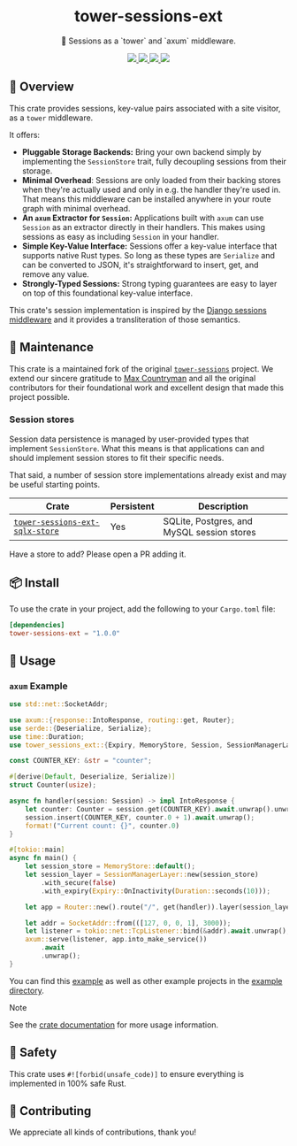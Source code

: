 <h1 align="center">
    tower-sessions-ext
</h1>

<p align="center">
    🥠 Sessions as a `tower` and `axum` middleware.
</p>

<div align="center">
    <a href="https://crates.io/crates/tower-sessions-ext">
        <img src="https://img.shields.io/crates/v/tower-sessions-ext.svg" />
    </a>
    <a href="https://docs.rs/tower-sessions-ext">
        <img src="https://docs.rs/tower-sessions-ext/badge.svg" />
    </a>
    <a href="https://github.com/sagoez/tower-sessions-ext/actions/workflows/rust.yml">
        <img src="https://github.com/sagoez/tower-sessions-ext/actions/workflows/rust.yml/badge.svg" />
    </a>
    <a href="https://codecov.io/gh/sagoez/tower-sessions-ext" > 
        <img src="https://codecov.io/gh/sagoez/tower-sessions-ext/graph/badge.svg?token=74POF0TJDN"/> 
    </a>
</div>

## 🎨 Overview

This crate provides sessions, key-value pairs associated with a site
visitor, as a `tower` middleware.

It offers:

- **Pluggable Storage Backends:** Bring your own backend simply by
  implementing the `SessionStore` trait, fully decoupling sessions from their
  storage.
- **Minimal Overhead**: Sessions are only loaded from their backing stores
  when they're actually used and only in e.g. the handler they're used in.
  That means this middleware can be installed anywhere in your route
  graph with minimal overhead.
- **An `axum` Extractor for `Session`:** Applications built with `axum`
  can use `Session` as an extractor directly in their handlers. This makes
  using sessions as easy as including `Session` in your handler.
- **Simple Key-Value Interface:** Sessions offer a key-value interface that
  supports native Rust types. So long as these types are `Serialize` and can
  be converted to JSON, it's straightforward to insert, get, and remove any
  value.
- **Strongly-Typed Sessions:** Strong typing guarantees are easy to layer on
  top of this foundational key-value interface.

This crate's session implementation is inspired by the [Django sessions middleware](https://docs.djangoproject.com/en/4.2/topics/http/sessions) and it provides a transliteration of those semantics.

## 🔧 Maintenance

This crate is a maintained fork of the original [`tower-sessions`](https://github.com/maxcountryman/tower-sessions) project. We extend our sincere gratitude to [Max Countryman](https://github.com/maxcountryman) and all the original contributors for their foundational work and excellent design that made this project possible.

### Session stores

Session data persistence is managed by user-provided types that implement
`SessionStore`. What this means is that applications can and should
implement session stores to fit their specific needs.

That said, a number of session store implementations already exist and may be
useful starting points.

| Crate                                                                                                            | Persistent | Description                                                 |
| ---------------------------------------------------------------------------------------------------------------- | ---------- | ----------------------------------------------------------- |
| [`tower-sessions-ext-sqlx-store`](https://github.com/sagoez/tower-sessions-ext-stores/tree/main/sqlx-store)       | Yes        | SQLite, Postgres, and MySQL session stores                  |

Have a store to add? Please open a PR adding it.

## 📦 Install

To use the crate in your project, add the following to your `Cargo.toml` file:

```toml
[dependencies]
tower-sessions-ext = "1.0.0"
```

## 🤸 Usage

### `axum` Example

```rust
use std::net::SocketAddr;

use axum::{response::IntoResponse, routing::get, Router};
use serde::{Deserialize, Serialize};
use time::Duration;
use tower_sessions_ext::{Expiry, MemoryStore, Session, SessionManagerLayer};

const COUNTER_KEY: &str = "counter";

#[derive(Default, Deserialize, Serialize)]
struct Counter(usize);

async fn handler(session: Session) -> impl IntoResponse {
    let counter: Counter = session.get(COUNTER_KEY).await.unwrap().unwrap_or_default();
    session.insert(COUNTER_KEY, counter.0 + 1).await.unwrap();
    format!("Current count: {}", counter.0)
}

#[tokio::main]
async fn main() {
    let session_store = MemoryStore::default();
    let session_layer = SessionManagerLayer::new(session_store)
        .with_secure(false)
        .with_expiry(Expiry::OnInactivity(Duration::seconds(10)));

    let app = Router::new().route("/", get(handler)).layer(session_layer);

    let addr = SocketAddr::from(([127, 0, 0, 1], 3000));
    let listener = tokio::net::TcpListener::bind(&addr).await.unwrap();
    axum::serve(listener, app.into_make_service())
        .await
        .unwrap();
}
```

You can find this [example][counter-example] as well as other example projects in the [example directory][examples].

> [!NOTE]
> See the [crate documentation][docs] for more usage information.

## 🦺 Safety

This crate uses `#![forbid(unsafe_code)]` to ensure everything is implemented in 100% safe Rust.

## 👯 Contributing

We appreciate all kinds of contributions, thank you!

[counter-example]: https://github.com/sagoez/tower-sessions-ext/tree/main/examples/counter.rs
[examples]: https://github.com/sagoez/tower-sessions-ext/tree/main/examples
[docs]: https://docs.rs/tower-sessions-ext
